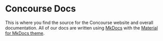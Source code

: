 # Concourse Docs

This is where you find the source for the Concourse website and overall documentation. All of our docs are written
using [MkDocs](https://www.mkdocs.org/) with
the [Material for MkDocs theme](https://squidfunk.github.io/mkdocs-material/).